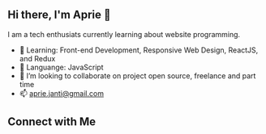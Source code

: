 ## Hi there, I'm Aprie 👋

I am a tech enthusiats currently learning about website programming.
- 🔭 Learning: Front-end Development, Responsive Web Design, ReactJS, and Redux
- 🌱 Languange: JavaScript
- 👯 I’m looking to collaborate on project open source, freelance and part time
- 📫 aprie.janti@gmail.com


## Connect with Me
